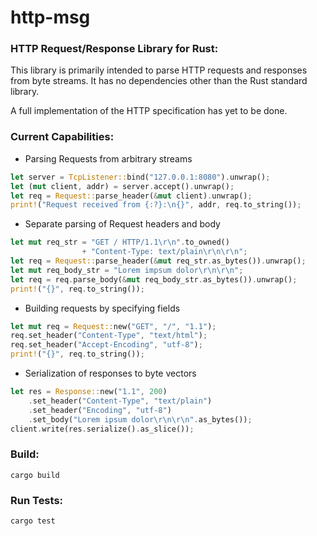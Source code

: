 # http-msg
### HTTP Request/Response Library for Rust:
This library is primarily intended to parse HTTP requests and responses from
byte streams. It has no dependencies other than the Rust standard library.

A full implementation of the HTTP specification has yet to be done.

### Current Capabilities:

* Parsing Requests from arbitrary streams
```rust
let server = TcpListener::bind("127.0.0.1:8080").unwrap();
let (mut client, addr) = server.accept().unwrap();
let req = Request::parse_header(&mut client).unwrap();
print!("Request received from {:?}:\n{}", addr, req.to_string());
```

* Separate parsing of Request headers and body
```rust
let mut req_str = "GET / HTTP/1.1\r\n".to_owned()
                + "Content-Type: text/plain\r\n\r\n";
let req = Request::parse_header(&mut req_str.as_bytes()).unwrap();
let mut req_body_str = "Lorem impsum dolor\r\n\r\n";
let req = req.parse_body(&mut req_body_str.as_bytes()).unwrap();
print!("{}", req.to_string());
```

* Building requests by specifying fields
```rust
let mut req = Request::new("GET", "/", "1.1");
req.set_header("Content-Type", "text/html");
req.set_header("Accept-Encoding", "utf-8");
print!("{}", req.to_string());
```

* Serialization of responses to byte vectors
```rust
let res = Response::new("1.1", 200)
    .set_header("Content-Type", "text/plain")
    .set_header("Encoding", "utf-8")
    .set_body("Lorem ipsum dolor\r\n\r\n".as_bytes());
client.write(res.serialize().as_slice());
```

### Build:
```cargo build```

### Run Tests:
```cargo test```
